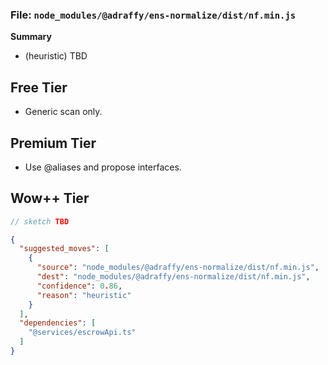 ### File: `node_modules/@adraffy/ens-normalize/dist/nf.min.js`

**Summary**
- (heuristic) TBD

## Free Tier
- Generic scan only.

## Premium Tier
- Use @aliases and propose interfaces.

## Wow++ Tier
```ts
// sketch TBD
```

```json
{
  "suggested_moves": [
    {
      "source": "node_modules/@adraffy/ens-normalize/dist/nf.min.js",
      "dest": "node_modules/@adraffy/ens-normalize/dist/nf.min.js",
      "confidence": 0.86,
      "reason": "heuristic"
    }
  ],
  "dependencies": [
    "@services/escrowApi.ts"
  ]
}
```

